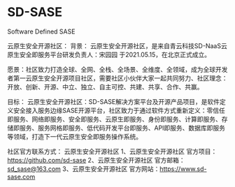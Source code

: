 # SD-SASE
Software Defined SASE

云原生安全开源社区：
背景：
云原生安全开源社区，是来自青云科技SD-NaaS云原生安全即服务平台研发负责人：宋园园 于2021.05.15，在北京正式成立。

愿景：社区致力打造全球、全网、全栈、全场景、全维度、全领域，成为全球开发者第一️云原生安全开源项目社区，需要社区小伙伴大家一起共同努力、社区理念：开放、创新、开源、中立、独立、自主可控、共建、共享、合作、共赢。

目标：
云原生安全开源社区：SD-SASE解决方案平台及开源产品项目，是软件定义安全接入服务边缘SASE开源平台，社区致力于通过软件方式重新定义：零信任即服务、网络即服务、安全即服务、云原生即服务、身份即服务、计算即服务、存储即服务、服务网格即服务、低代码开发平台即服务、API即服务、数据库即服务等领域，打造下一代云原生安全即服务操作系统。

社区官方联系方式：
云原生安全开源社区
1、云原生安全开源社区 官方项目：https://github.com/sd-sase
2、云原生安全开源社区 官方邮箱：sd_sase@163.com
3、云原生安全开源社区 官方网站：https://www.sd-sase.com
